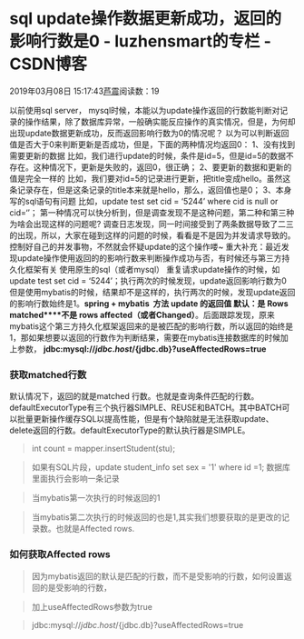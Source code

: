
# sql update操作数据更新成功，返回的影响行数是0 - luzhensmart的专栏 - CSDN博客


2019年03月08日 15:17:43[芦震](https://me.csdn.net/luzhensmart)阅读数：19


以前使用sql server， mysql时候，本能以为update操作返回的行数能判断对记录的操作结果，除了数据库异常，一般确实能反应操作的真实情况，但是，为何却出现update数据更新成功，反而返回影响行数为0的情况呢？
以为可以判断返回值是否大于0来判断更新是否成功，但是，下面的两种情况均返回0：
1、没有找到需要更新的数据
比如，我们进行update的时候，条件是id=5，但是id=5的数据不存在。这种情况下，更新是失败的，返回0，很正确；
2、要更新的数据和更新的值是完全一样的
比如，我们要对id=5的记录进行更新，把title变成hello。虽然这条记录存在，但是这条记录的title本来就是hello，那么，返回值也是0；
3、本身写的sql语句有问题
比如，update test set cid = ‘5244’ where cid is null or cid=‘’；
第一种情况可以快分析到，但是调查发现不是这种问题，第二种和第三种为啥会出现这样的问题呢? 调查日志发现，同一时间接受到了两条数据导致了二三的出现，所以，大家在碰到这样的问题的时候，看看是不是因为并发请求导致的。控制好自己的并发事物，不然就会怀疑update的这个操作喽~
重大补充：最近发现update操作使用返回的的影响行数来判断操作成功与否，有时候还与第三方持久化框架有关
使用原生的sql（或者mysql） 重复请求update操作的时候，如 update test set cid = ‘5244’；执行两次的时候发现，update返回影响行数为0
但是使用mybatis的时候，结果却不是这样的，执行两次的时候，发现update返回的影响行数始终是1。**spring + mybatis  方法 update 的返回值 默认：是 Rows matched****不是 rows affected（或者Changed）**。后面跟踪发现，原来mybatis这个第三方持久化框架返回来的是被匹配的影响行数，所以返回的始终是1，那如果想要以返回的行数作为判断结果，需要在mybatis连接数据库的时候加上参数，
**jdbc:mysql://${jdbc.host}/${jdbc.db}?useAffectedRows=true**
### 获取matched行数
默认情况下，返回的就是matched 行数。也就是查询条件匹配的行数。
defaultExecutorType有三个执行器SIMPLE、REUSE和BATCH。其中BATCH可以批量更新操作缓存SQL以提高性能，但是有个缺陷就是无法获取update、delete返回的行数。defaultExecutorType的默认执行器是SIMPLE。
> int count = mapper.insertStudent(stu);

> 如果有SQL片段，update student_info set sex = '1' where id =1; 数据库里面执行会影响一条记录

> 当mybatis第一次执行的时候返回的1

> 当mybatis第二次执行的时候返回的也是1,其实我们想要获取的是更改的记录数。也就是Affected rows.

### 如何获取Affected rows
> 因为mybatis返回的默认是匹配的行数，而不是受影响的行数，如何设置返回的是受影响的行数，

> 加上useAffectedRows参数为true

> jdbc:mysql://${jdbc.host}/${jdbc.db}?useAffectedRows=true


